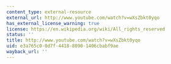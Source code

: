 ```yaml
---
content_type: external-resource
external_url: http://www.youtube.com/watch?v=wXsZbkt0yqo
has_external_license_warning: true
license: https://en.wikipedia.org/wiki/All_rights_reserved
status: ''
title: http://www.youtube.com/watch?v=wXsZbkt0yqo
uid: e3a765c0-0d7f-4418-8090-1406cbabf9ae
wayback_url: ''
---
```

